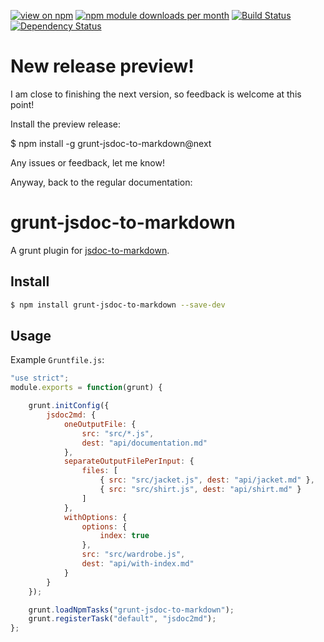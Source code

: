 [![view on npm](http://img.shields.io/npm/v/grunt-jsdoc-to-markdown.svg)](https://www.npmjs.org/package/grunt-jsdoc-to-markdown)
[![npm module downloads per month](http://img.shields.io/npm/dm/grunt-jsdoc-to-markdown.svg)](https://www.npmjs.org/package/grunt-jsdoc-to-markdown)
[![Build Status](https://travis-ci.org/75lb/grunt-jsdoc-to-markdown.svg?branch=master)](https://travis-ci.org/75lb/grunt-jsdoc-to-markdown)
[![Dependency Status](https://david-dm.org/75lb/grunt-jsdoc-to-markdown.svg)](https://david-dm.org/75lb/grunt-jsdoc-to-markdown)

# New release preview!
I am close to finishing the next version, so feedback is welcome at this point!

Install the preview release:

$ npm install -g grunt-jsdoc-to-markdown@next

Any issues or feedback, let me know! 

Anyway, back to the regular documentation:

# grunt-jsdoc-to-markdown
A grunt plugin for [jsdoc-to-markdown](https://github.com/75lb/jsdoc-to-markdown).

## Install
```sh
$ npm install grunt-jsdoc-to-markdown --save-dev
```

## Usage
Example `Gruntfile.js`:

```js
"use strict";
module.exports = function(grunt) {

    grunt.initConfig({
        jsdoc2md: {
            oneOutputFile: {
                src: "src/*.js",
                dest: "api/documentation.md"
            },
            separateOutputFilePerInput: {
                files: [
                    { src: "src/jacket.js", dest: "api/jacket.md" },
                    { src: "src/shirt.js", dest: "api/shirt.md" }
                ]
            },
            withOptions: {
                options: {
                    index: true
                },
                src: "src/wardrobe.js",
                dest: "api/with-index.md"
            }
        }
    });

    grunt.loadNpmTasks("grunt-jsdoc-to-markdown");
    grunt.registerTask("default", "jsdoc2md");
};
```
